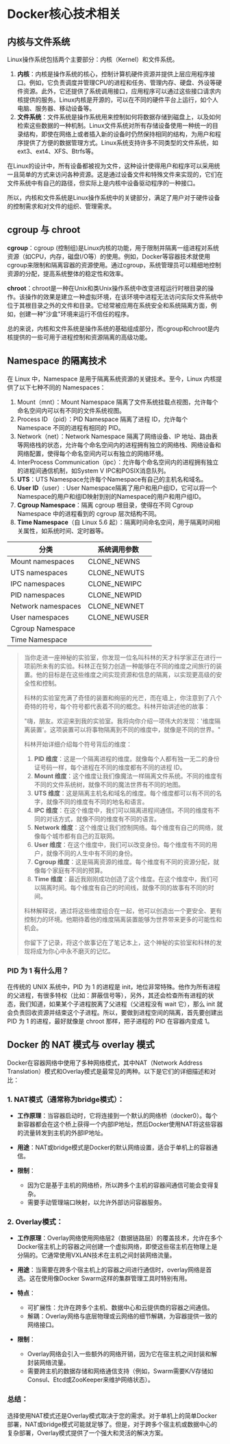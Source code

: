 # Docker核心技术相关

## 内核与文件系统

Linux操作系统包括两个主要部分：内核（Kernel）和文件系统。

1. **内核**：内核是操作系统的核心，控制计算机硬件资源并提供上层应用程序接口。例如，它负责调度并管理CPU的进程和任务、管理内存、硬盘、外设等硬件资源。此外，它还提供了系统调用接口，应用程序可以通过这些接口请求内核提供的服务。Linux内核是开源的，可以在不同的硬件平台上运行，如个人电脑、服务器、移动设备等。
2. **文件系统**：文件系统是操作系统用来控制如何将数据存储到磁盘上，以及如何检索这些数据的一种机制。Linux文件系统对所有存储设备使用一种统一的目录结构，即使在网络上或者插入新的设备时仍然保持相同的结构，为用户和程序提供了方便的数据管理方式。Linux系统支持许多不同类型的文件系统，如ext3、ext4、XFS、Btrfs等。

在Linux的设计中，所有设备都被视为文件，这种设计使得用户和程序可以采用统一且简单的方式来访问各种资源。这是通过设备文件和特殊文件来实现的，它们在文件系统中有自己的路径，但实际上是内核中设备驱动程序的一种接口。

所以，内核和文件系统是Linux操作系统中的关键部分，满足了用户对于硬件设备的控制需求和对文件的组织、管理需求。

## cgroup 与 chroot

**cgroup**：cgroup (控制组)是Linux内核的功能，用于限制并隔离一组进程对系统资源（如CPU，内存，磁盘I/O等）的使用。例如，Docker等容器技术就使用cgroup来限制和隔离容器的资源使用。通过cgroup，系统管理员可以精细地控制资源的分配，提高系统整体的稳定性和效率。

**chroot**：chroot是一种在Unix和类Unix操作系统中改变进程运行时根目录的操作。该操作的效果是建立一种虚拟环境，在该环境中进程无法访问实际文件系统中位于其根目录之外的文件和目录。它经常被应用在系统安全和系统隔离方面，例如，创建一种"沙盒"环境来运行不信任的程序。

总的来说，内核和文件系统是操作系统的基础组成部分，而cgroup和chroot是内核提供的一些可用于进程控制和资源隔离的高级功能。

## Namespace 的隔离技术

在 Linux 中，Namespace 是用于隔离系统资源的关键技术。至今，Linux 内核提供了以下七种不同的 Namespaces：

1. Mount（mnt）：Mount Namespace 隔离了文件系统挂载点视图，允许每个命名空间内可以有不同的文件系统视图。
2. Process ID （pid）：PID Namespace 隔离了进程 ID，允许每个 Namespace 不同的进程有相同的 PID。
3. Network（net）：Network Namespace 隔离了网络设备、IP 地址、路由表等网络栈的状态，允许每个命名空间内的进程拥有独立的网络栈、网络设备和网络配置，使得每个命名空间内可以有独立的网络环境。
4. InterProcess Communication（ipc）：允许每个命名空间内的进程拥有独立的进程间通信机制，如System V IPC和POSIX消息队列。
5. **UTS**：UTS Namespace允许每个Namespace有自己的主机名和域名。
6. **User ID**（user）: User Namespace隔离了用户和用户组ID，它可以将一个Namespace的用户和组ID映射到别的Namespace的用户和用户组ID。
7. **Cgroup Namespace**：隔离 cgroup 根目录，使得在不同 Cgroup Namespace 中的进程看到的 cgroup 层次结构不同。
8. **Time Namespace**（自 Linux 5.6 起）：隔离时间命名空间，用于隔离时间相关属性，如系统时间、定时器等。

| 分类               | 系统调用参数  |
| ------------------ | ------------- |
| Mount namespaces   | CLONE_NEWNS   |
| UTS namespaces     | CLONE_NEWUTS  |
| IPC namespaces     | CLONE_NEWIPC  |
| PID namespaces     | CLONE_NEWPID  |
| Network namespaces | CLONE_NEWNET  |
| User namespaces    | CLONE_NEWUSER |
| Cgroup Namespace   |               |
| Time Namespace     |               |

> 当你走进一座神秘的实验室，你发现一位名叫科林的天才科学家正在进行一项前所未有的实验。科林正在努力创造一种能够在不同的维度之间旅行的装置。他的目标是在这些维度之间实现资源和信息的隔离，以实现更高级的安全性和控制。
>
> 科林的实验室充满了奇怪的装置和绚丽的光芒，而在墙上，你注意到了八个奇特的符号，每个符号都代表着不同的概念。科林开始讲述他的故事：
>
> "嗨，朋友。欢迎来到我的实验室。我将向你介绍一项伟大的发现：'维度隔离装置'。这项装置可以将事物隔离到不同的维度中，就像是不同的世界。"
>
> 科林开始详细介绍每个符号背后的维度：
>
> 1. **PID 维度**：这是一个隔离进程的维度。就像每个人都有独一无二的身份证号码一样，每个进程在不同的维度都有不同的进程 ID。
> 2. **Mount 维度**：这个维度让我们像魔法一样隔离文件系统。不同的维度有不同的文件系统树，就像不同的魔法世界有不同的地图。
> 3. **UTS 维度**：这是隔离主机名和域名的维度。每个维度都可以有不同的名字，就像不同的维度有不同的地名和语言。
> 4. **IPC 维度**：在这个维度中，我们可以隔离进程间通信。不同的维度有不同的对话方式，就像不同的维度有不同的语言。
> 5. **Network 维度**：这个维度让我们控制网络。每个维度有自己的网络，就像每个城市都有自己的互联网。
> 6. **User 维度**：在这个维度中，我们可以改变身份。每个维度有不同的用户，就像不同的人生中有不同的身份。
> 7. **Cgroup 维度**：这是隔离资源的维度。每个维度有不同的资源分配，就像每个家庭有不同的预算。
> 8. **Time 维度**：最近我刚刚成功创造了这个维度。在这个维度中，我们可以隔离时间。每个维度有自己的时间线，就像不同的故事有不同的时间。
>
> 科林解释说，通过将这些维度组合在一起，他可以创造出一个更安全、更有控制力的环境。他期待着他的维度隔离装置能够为世界带来更多的可能性和机会。
>
> 你留下了记录，将这个故事记在了笔记本上，这个神秘的实验室和科林的发现将成为你心中永不磨灭的记忆。

### PID 为 1 有什么用？

在传统的 UNIX 系统中，PID 为 1 的进程是 init，地位非常特殊。他作为所有进程的父进程，有很多特权（比如：屏蔽信号等），另外，其还会检查所有进程的状态，我们知道，如果某个子进程脱离了父进程（父进程没有 wait 它），那么 init 就会负责回收资源并结束这个子进程。所以，要做到进程空间的隔离，首先要创建出 PID 为 1 的进程，最好就像是 chroot 那样，把子进程的 PID 在容器内变成 1。

## Docker 的 NAT 模式与 overlay 模式

Docker在容器网络中使用了多种网络模式，其中NAT（Network Address Translation）模式和Overlay模式是最常见的两种。以下是它们的详细描述和对比：

### 1. NAT模式（通常称为bridge模式）：

- **工作原理**：当容器启动时，它将连接到一个默认的网络桥（docker0）。每个新容器都会在这个桥上获得一个内部IP地址，然后Docker使用NAT将这些容器的流量转发到主机的外部IP地址。
  
- **用途**：NAT或bridge模式是Docker的默认网络设置，适合于单机上的容器通信。

- **限制**：
  - 因为它是基于主机的网络桥，所以跨多个主机的容器间通信可能会变得复杂。
  - 需要手动管理端口映射，以允许外部访问容器服务。

### 2. Overlay模式：

- **工作原理**：Overlay网络使用网络层2（数据链路层）的覆盖技术，允许在多个Docker宿主机上的容器之间创建一个虚拟网络，即使这些宿主机在物理上是分隔的。它通常使用VXLAN技术在主机之间封装网络流量。

- **用途**：当需要在跨多个宿主机上的容器之间进行通信时，overlay网络是首选。这在使用像Docker Swarm这样的集群管理工具时特别有用。

- **特点**：
  - 可扩展性：允许在跨多个主机、数据中心和云提供商的容器之间通信。
  - 解耦：Overlay网络与底层物理或云网络的细节解耦，为容器提供一致的网络接口。
  
- **限制**：
  - Overlay网络会引入一些额外的网络开销，因为它在宿主机之间封装和解封装网络流量。
  - 需要跨主机的数据存储和网络通信支持（例如，Swarm需要K/V存储如Consul、Etcd或ZooKeeper来维护网络状态）。

### 总结：
选择使用NAT模式还是Overlay模式取决于您的需求。对于单机上的简单Docker部署，NAT或bridge模式可能就足够了。但是，对于跨多个宿主机或数据中心的复杂部署，Overlay模式提供了一个强大和灵活的解决方案。
